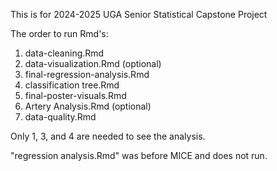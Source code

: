 This is for 2024-2025 UGA Senior Statistical Capstone Project
 
The order to run Rmd's: 
  1. data-cleaning.Rmd
  2. data-visualization.Rmd (optional)
  3. final-regression-analysis.Rmd
  4. classification tree.Rmd
  5. final-poster-visuals.Rmd
  6. Artery Analysis.Rmd (optional)
  7. data-quality.Rmd
 
Only 1, 3, and 4 are needed to see the analysis. 
 
"regression analysis.Rmd" was before MICE and does not run.